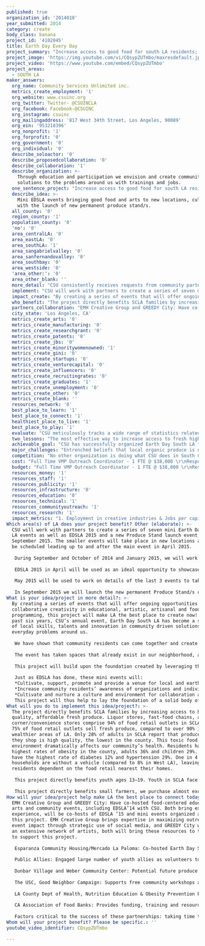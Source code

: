 ```yaml
---
published: true
organization_id: '2014018'
year_submitted: 2014
category: create
body_class: banana
project_id: '4102045'
title: Earth Day Every Day
project_summary: "Increase access to good food for south LA residents; create a series of mini EDSLA events resulting in new permanent Produce Stand/s.\r\n"
project_image: 'https://img.youtube.com/vi/CQsypZUTmbo/maxresdefault.jpg'
project_video: 'https://www.youtube.com/embed/CQsypZUTmbo'
project_areas:
  - SOUTH LA
maker_answers:
  org_name: Community Services Unlimited inc.
  metrics_create_employment: '1'
  org_website: www.csuinc.org
  org_twitter: Twitter- @CSUINCLA
  org_facebook: Facebook-@CSUINC
  org_instagram: csuinc
  org_mailingaddress: '817 West 34th Street, Los Angeles, 90089'
  org_ein: '953218396'
  org_nonprofit: '1'
  org_forprofit: '0'
  org_government: '0'
  org_individual: '0'
  describe_soloactor: '0'
  describe_proposedcollaboration: '0'
  describe_collaboration: '1'
  describe_organization: >-
    Through education and participation we envision and create community driven
    solutions to the problems around us with trainings and jobs.
  one_sentence_project: "Increase access to good food for south LA residents; create a series of mini EDSLA events resulting in new permanent Produce Stand/s.\r\n"
  describe_idea: >-
    Mini EDSLA events bringing good food and arts to new locations, culminating
    with the launch of new permanent produce stand/s.
  all_county: '0'
  region_county: '1'
  population_county: '0'
  'no': '0'
  area_centralLA: '0'
  area_eastLA: '0'
  area_southLA: '1'
  area_sangabrielvalley: '0'
  area_sanfernandovalley: '0'
  area_southbay: '0'
  area_westside: '0'
  'area_other:': '0'
  area_other_blank: ''
  more_detail: "CSU consistently receives requests from community partners to bring pop up Produce Stands to events in South LA in addition to on going requests to bring permanent Produce Stands to new locations in South LA. The idea of this project is to leverage the Earth Day South LA brand that CSU and partners have created over the last 6 years in responding to these requests. In addition to bringing the quality programming EDSLA is known for to different neighborhoods, this strategy will give us the opportunity to spread the word about our community programs, impact new families in South LA with access to our quality produce, build on existing and create new partnerships, and test out potential new sites for permanent Produce Stand locations. \r\n"
  implement: "CSU will work with partners to create a series of seven mini Earth Day South LA events as well as EDSLA 2015 and a new Produce Stand launch event in September 2015. The smaller events will take place in new locations and will be scheduled leading up to and after the main event in April 2015. \r\n\r\nDuring September and October of 2014 and January 2015, we will work on details of the first 4 events to take place in November and December 2014, and February and March 2015. We will work with existing and new partners to determine the locations of these events and to plan educational programming and artistic content. This time will also be used to create a detailed outreach plan in the neighborhoods surrounding the event venues.\r\n\r\nEDSLA 2015 in April will be used as an ideal opportunity to showcase the artists and other partners with whom the mini events were created as well as details of the mini events already held. A dedicated booth will have displays slide shows etc. showcasing these events and materials soliciting partnerships for the remaining four events. In addition EDSLA’15 will be the official launch of re-vamped outreach strategy for CSU’s Village Market Place, featuring wraps around our vehicles including our Produce delivery bikes and visually arresting community postcards and posters. \r\n\r\nMay 2015 will be used to work on details of the last 3 events to take place in June, July and August 2015. We will work with existing and new partners to determine the locations of these events and to plan educational programming and artistic content. This time will also be used to create a detailed outreach plan in the neighborhoods surrounding the event venues.\r\n\r\nIn September 2015 we will launch the new permanent Produce Stand/s created as a result of this project and we will use the opportunity to launch an expanded Produce Bag bike delivery service to meet the needs of our growing subscribers.\r\n"
  impact_create: "By creating a series of events that will offer ongoing opportunities for collaborative creativity in educational, artistic, artisanal and food related programming, this project will make LA the best place to create now! Over the past six years, CSU’s annual event, Earth Day South LA has become a showcase of local skills, talents and innovation in community driven solutions to the everyday problems around us. \r\n\r\nWe have shown that community residents can come together and create a safe environment to have fun, celebrate our foods and cultures, learn about and participate in sustainable practices, and connect with each other and organizations working to make positive change in our neighborhood. The success of EDSLA has demonstrated that there is a thirst for information about and for opportunities to participate in the numerous and exciting projects taking place in our communities. We are proud that EDSLA has served as a catalyst for residents to become agents of sustainable change, improving the quality of our lives, and advancing a more just society.\r\n\r\nThe event has taken spaces that already exist in our neighborhood, a school playground and a parking lot, and for one day of the year, with multiple partnerships we have transformed dull concrete into an amazing community space. Leaving behind permanent green spaces, adorned by beautiful art.\r\n\r\nThis project will build upon the foundation created by leveraging the EDSLA brand to extend the creative space to a number of smaller events at various locations in South LA. The new venues and more localized nature of these mini EDSLA events will provide an opportunity to build new partnerships and transform new spaces.\r\n\r\nJust as EDSLA has done, these mini events will:\r\n*Cultivate, support, promote and provide a venue for local and earth friendly artists, performers, entreupreuneurs etc, to participate in, reflect, inspire and envision our movement for sustainable change.\r\n*Increase community residents’ awareness of organizations and individuals doing transformative work in our community.\r\n*Cultivate and nurture a culture and environment for collaboration among organizations and individuals working to advance sustainable change.\r\nThis project will thus help to lay the foundation of a solid body of work for a creative and inspired LA in 2050.\r\n"
  who_benefit: "The project directly benefits SCLA families by increasing access to high quality, affordable fresh produce. Liquor stores, fast-food chains, and corner/convenience stores comprise 94% of food retail outlets in SCLA. Only 75% of food retail outlets sell fresh produce, compared to over 90% in wealthier areas of LA. Only 28% of adults in SCLA report that produce where they shop is high quality, the lowest in the county. This toxic food environment dramatically affects our community’s health. Residents have the highest rates of obesity in the county, adults 36% and children 29%. Adults have the highest rate of diabetes 12% and hypertension 29%. One in 4 households are without a vehicle (compared to 8% in West LA), leaving residents dependent on the food retail nearest their homes. \r\n\r\nThis project directly benefits youth ages 13–19. Youth in SCLA face many personal and community barriers to obtaining and holding jobs. An alarming 74% of adults’ have not completed high school, and only 3% have earned a college degree. Worse yet jobs in SCLA are few in number and offer extremely low wages. Council District 8, where CSU operates, ranks last among LA’s 15 districts in total # of jobs and average wages. Through participation in CSU’s programs youth build confidence and are empowered to create change in their community and in their own lives. They leave with a broad set of skills in areas of urban agriculture, nutrition, cooking, community organizing and advocacy, poising them for future success. These youth are in integral part of our operations and receive on going opportunities for further internships, apprentiships and ultimately jobs, 5 of our current staff began with CSU as youth interns.\r\n\r\nThis project directly benefits small farmers, we purchase almost exclusively from farmers of color with family operations who sell at the few farmers markets in our area, which are smaller and less profitable than other markets in the city. By purchasing from these growers we make the trip into town more profitable, hopefully ensuring that they will continue to sell at the markets in our community. In 2013 we spent $56,000 purchasing from small farmers. As the VMP expands we will increase these expenditures by an average of 20% annually, reaching $80,000 in 2015. \r\n"
  partners_collaboration: "EMH Creative Group and GREEDY City: Have co-hosted food-centered educational, arts and community events, including EDSLA’14 with CSU. Both bring extensive experience, will be co-hosts of EDSLA ’15 and mini events organized as part of this project. EMH Creative Group brings expertise in maximizing outreach and event impact through strategic use of social media, and GREEDY City works with an extensive network of artists, both will bring these resources to the table to support this project.\r\n\r\nEsparanza Community Housing/Mercado La Paloma:  Co-hosted Earth Day South LA 2014 and will host again in 2015. Interested in exploring a produce stand at the Mercado La Paloma.\r\n\r\nPublic Allies: Engaged large number of youth allies as volunteers to do outreach for and organize activities for children at EDSLA ’14, part of the organizing team for EDSLA ’15.\r\n\r\nDunbar Village and Weber Community Center: Potential future produce stand sites & locations for mini -events. We have been building relationship and will advance this process through this project. Both agencies serve a large population of low-income families in South LA, VMP’s target base.\r\n\r\nThe USC, Good Neighbor Campaign: Supports free community workshops at CSU¹s urban farm site in South LA since 2010. Interested in bringing a produce stand to the USC hospital in Boyle Heights.\r\n\r\nLA County Dept of Health, Nutrition Education & Obesity Prevention Project: CSU has a 3 yr contract to engage South LA youth in work to increase access to & consumption of fruits and vegetables for low-income residents of South LA. Along with funding the youth engagement, they also provide technical assistance and resources for nutrition education.\r\n\r\nCA Association of Food Banks: Provides funding, training and resources for CSU to do outreach for CalFresh (food stamps) and assist eligible people in applying for benefits.\r\n\r\nFactors critical to the success of these partnerships: taking time to learn about each organizations history, goals and culture in order to build partnerships that can effectively accomplish project goals; having a shared interest in bringing services and healthy food access to South LA and a shared perspective that building vibrant local and regional food systems is a viable strategy for addressing the environmental, health, and social injustices; and having a shared commitment to work together to leverage each others resources and expertise to bring the best possible result to South LA Families.\r\n"
  city_state: 'Los Angeles, CA'
  metrics_create_arts: '0'
  metrics_create_manufacturing: '0'
  metrics_create_researchgrant: '0'
  metrics_create_patents: '0'
  metrics_create_jbs: '0'
  metrics_create_minoritywomenowned: '1'
  metrics_create_gini: '0'
  metrics_create_startups: '0'
  metrics_create_venturecapital: '0'
  metrics_create_influencers: '0'
  metrics_create_recruitingrates: '0'
  metrics_create_graduates: '1'
  metrics_create_unemployment: '0'
  metrics_create_other: '0'
  metrics_create_blank: ''
  resources_network: '0'
  best_place_to_learn: '1'
  best_place_to_connect: '1'
  healthiest_place_to_live: '1'
  best_place_to_play: '1'
  evaluate: "CSU meticulously tracks a wide range of statistics related to the reach of our programs, including the number of customers served, amount of produce purchased and sold, the numbers of farmers purchased from by the Village Market Place, the number of youth who participate in internship programs, the number of residents who attend and participate in community events and the number of partners we collaborate with. We have data spanning the entire life of the project, enabling us to effectively track the project’s growth, and which will serve as baseline data for measuring the impact of the specific LA2050 project. The following statistics will be tracked to measure project reach: \r\n•\tThe number of outlets where customers can access fresh, local, high quality produce through the VMP, including number of produce stands, produce bag drop off locations, and partnering retail outlets. \r\n•\tThe number of customers who make purchases at produce stands, and the number of produce bag subscribers, including a breakdown of those that make purchases using CalFresh benefits. \r\n•\tThe number of businesses that purchase wholesale form the VMP, and the estimated number of customers that access produce through them (as reported by the businesses themselves). \r\n•\tThe number of southern California small farmers we purchase from and amount of produce purchased. \r\n•\tThe number of local south LA youth who complete internships. \r\n•\tThe number of partners engaged in carrying out the projects.\r\n•\tThe number of people that attend Earth Day South LA events, the number of participating artists and partners involved.  \r\n\r\nCSU also evaluates the impact of the project on the individuals who are reached in the following ways: \r\n•\tAnnual customer surveys that assess the impact that accessing produce through the VMP has had on customers fruit and vegetable consumption, and the degree to which they find the VMP outlets to be accessible and affordable. \r\n•\tPre and post-tests with youth interns to assess new skills and knowledge gained, and exit essays on the impact of the internship.\r\n•\tAnnual interviews with participating farmers to determine the impact that selling to the VMP has had on their business and identify strategies for addressing any challenges and expanding purchasing.\r\n•\tSurveys and interviews with Earth Day South LA participants (artists and partners) to gather feed back on the event and with Earth Day South LA attendees.\r\n"
  two_lessons: "The most effective way to increase access to fresh high quality food in south la is by making it available where people already live, work and play. This is why the various strategies we employ to increase access to good food, produce stands, produce bags, corner stores, restaurants, bike deliveries etc. all have one thing in common, they target people where they already are. One of the things repeated to us again and again during the ACTION community food assessment (see http://csuinc.org/csuinc/wp-content/uploads/2013/11/Report.pd) completed in 2004 was that people do not find farmers markets to be accessible given issues with transport and cash flow. The idea of creating Produce Stands was birthed during these exchanges and similarly all of our strategies have been informed by this understanding.\r\n\r\nThe most impactful changes are community envisioned and driven. This is a core belief that has always informed CSU’s work and a lesson that we learn and re-learn all the time. CSU’s programs have emerged as a result of direct community dialogue and participation in framing the problem and envisioning and creating the solution. This dialogue and participation is on going as we consistently carry out surveys and focus groups to ascertain community feelings and concerns. We believe this to be the fundamental reason for the high level of community engagement in CSU’s programs. Rather than being planned and implemented by experts with no connection to those the programs are designed to serve, they have emerged from an organic process of engagement, dialogue and demand. \r\n\r\nThis project itself is a result of both of these lessons. EDSLA itself was created as an annual gathering to bring a high quality, community event to South LA after on going conversation between ourselves, community members and partners, that no such event exists in South LA. This project seeks to localize the spirit of EDSLA even further by taking it out to venues in various neighborhoods in our community and creating a series of mini EDSLA events. The idea itself is a direct response to the numerous requests CSU receives from multiple community organizations and agencies to bring our programming to their locations and is an organic response to these requests.\r\n"
  achievable_goal: "CSU has successfully organized Earth Day South LA for six years, and has engaged hundreds of partner organizations and artists, and thousands of volunteers to create a dynamic event that promotes awareness of environmental, social and health issues. CSU has commitments from organizations to participate in EDSLA ’15 and mini EDSLA events and has existing relationships with vendors, performers and others that will ensure success.\r\n \r\nCSU has an established track record of bringing healthy, affordable, local, beyond organic produce to a community, which unjustly lacks such options. Since the launch of the first produce stand in 2007 the social enterprise had grown enormously, in scope and impact. We now have 5 weekly produce stands, 200 subscribers annually to our produce bag program, and serve a handful of wholesale customers regularly, including local restaurants and corner stores. As a result we are reaching more than 8000 households each year. We have successfully engaged more than 150 local youth in this work, training and supporting them to be the leaders in social marketing of the VMP and transforming the food environment in their community. In fact, 5 of CSU¹s current staff came to the organization as interns and now are leaders locally and nationally in the food justice movement.  \r\n \r\nWe have multiple partners, many of whom we have worked with for many years to expand the reach of the VMP. We develop partnership slowly and thoughtfully in order to ensure that organizational goals and cultures are well aligned so that we can realize long-term success as we work together.\r\nWe have grown the VMP to a point where sales cover operation costs, but there remains significant need for healthy food access in our community and a high demand for what the VMP offers. We have more than four pending requests from partner agencies that want to host produce stands at their locations, and requests from agencies with whom we are developing relationships. Additionally, we have many corner stores interested in working with CSU to bring fresh produce into their markets, and groups that want to bring produce bag delivery to their neighborhood or workplace. We have the relationships with suppliers/farmers to meet this demand and the space to aggregate and pack produce. At this strategic moment we need an investment in order to do the organizing and outreach necessary to realize this potential and achieve the next phase of growth for the social enterprise.\r\n"
  major_challenges: "Entrenched beliefs that local organic produce is no better for health than conventionally grown food and that it is too expensive; and the belief that consumers in South LA with limited incomes and those reliant on CalFresh benefits are not concerned with the source of their food or how it is produced. \r\n\r\nIt is true that price conscience consumers have to make difficult choices about the source and quality of the food that they purchase, however, our research and experience shows that like so many consumers today, residents of South LA have an increasing interest in sustainably produced local food, and given the opportunity will choose these foods when they are able. The VMP operates in coordination with CSU’s education and outreach programs, which teach residents about the health, nutritional, environmental, economic and social impact of different methods of food production and food systems. At every opportunity we offer taste tests and samples of our produce and in itself this goes a long to way to highlighting the differences in local, sustainably grown produce compared to conventionally grown fare. In addition we provide nutrition education and cooking classes that teach residents to cook simple, cost effective healthy meals using the highest quality local sustainable ingredients. We also offer free classes on how to grow food at home using sustainable cost effective methods and participants receive materials to build their own garden, including seeds, compost, wood for raised beds, and even chickens! \r\n\r\nWe keep our prices as low as possible by purchasing directly from regional small farmers and by growing some of the food sold through the VMP at our own urban farm.  We teach residents the hidden cost of “cheap” food; inform them of the positive things that their food dollars support when they purchase local produce, such as job creation, farmland preservation and regional sustainability; and pass on skills to reduce their food costs.  By making fresh, organic local produce available in the community, and empowering residents with information and a range of skills that support them eating more fresh produce, we expand choices for consumers on a budget. It is through the documented impact of our education programs, and the expanded reach and impact of the VMP, that we are able to confront the incorrect belief that socially marginalized communities are not concerned with the source and methods used to produce their food. \r\n"
  competition: "No other organization is doing what CSU does in South Central Los Angeles! Our work is unique in that it is community driven and sustained. Since the ACTION community food assessment (see http://csuinc.org/csuinc/wp-content/uploads/2013/11/Report.pdf) we have been creating the Community Food Village, a family of programs designed to provide multiple experiences with the food system to multiple ages of community members in South LA. Thus, it is often the case that the parents of one of our From the Ground Up interns will shop at a Produce Stand, or that a participant in our Garden Gateway Classes will seek applications for FGU for children or grand children. Our educational programs targeting pre-kinders to seniors, incorporate something for every age, with a definite focus on youth from middle school to high school ages through our FGU program. We understand the problems of inequitable access to good food to be systemic and created over a long period of neglect and lack of resources. There is no one magic bullet that will solve these issues, we need a comprehensive approach, contextualized by history and grounded in current reality. We are creating a solution that is multi-pronged, that builds knowledge and awareness as it engages community members in creating change. As we build sustainable living skills and awareness in South LA, it is also important to us that we build the sustainability of our own work. Thus we created the Village Market Place as a social enterprise to build a direct income source for our programs and as a mechanism for training and job creation. Through the intersection of the Village Market Place, Garden Gateway and From the Ground Up we have created a pipeline for local young people to be trained as engaged citizens ready to help create an LA worthy of the 2050 vision. \r\n"
  cost: "Full Time VMP Outreach Coordinator - 1 FTE @ $38,000 \r\nResponsible for: organizing community events; working with VMP managers and CSU ED to engage existing partners and develop new partnerships to carry out the project;  coordinating the engagement of youth in CSU's From the Ground Up program with the CSU youth program staff. \r\n\r\nNeelam Sharma, CSU Executive Director  - .10 FTE @ $80,000 = $8,000 \r\nResponsible for: general project oversight and staff supervision and training.   \r\n \r\nVillage Market Place Co-Managers - .15 FTE @ $70,000 = $10,500\r\nResponsible for: supervision of VMP staff to ensure successfully project implementation; development, implementation and analysis of project evaluation.  10500  \r\n\r\nFridge benefits for staff at 35% = $19,775  \r\n\r\nArtist Stipends = $5,000 \r\nStipends for visual and performance artists to participate in community events organized as part of the project, including Earth Day South Los Angeles 2015. \r\n\r\nOutreach Materials & Promotional Media = $4,725 \r\nProduction and printing of  outreach materials to promote the community events and the Village Market Place generally. Purchase of ads and other media. \r\n\r\nSupplies and Equipment = $2,000 \r\nSupplies needed for the operation of produce stands and the implementation of community events, such as canopies, tables, office supplies, etc. \r\n\r\nSocial Media & Website Management = $12,000 \r\nConsultants/contractors to assist CSU in maximizing visibility through the ongoing maintenance and updating of  CSU website and frequent activity through social media. @ $1000 per month for 12 months \r\n     \r\nTOTAL $100,000.\r\n"
  budget: "Full Time VMP Outreach Coordinator - 1 FTE @ $38,000 \r\nResponsible for: organizing community events; working with VMP managers and CSU ED to engage existing partners and develop new partnerships to carry out the project;  coordinating the engagement of youth in CSU's From the Ground Up program with the CSU youth program staff. \r\n\r\nNeelam Sharma, CSU Executive Director  - .10 FTE @ $80,000 = $8,000 \r\nResponsible for: general project oversight and staff supervision and training.   \r\n \r\nVillage Market Place Co-Managers - .15 FTE @ $70,000 = $10,500\r\nResponsible for: supervision of VMP staff to ensure successfully project implementation; development, implementation and analysis of project evaluation.  10500  \r\n\r\nFridge benefits for staff at 35% = $19,775  \r\n\r\nArtist Stipends = $5,000 \r\nStipends for visual and performance artists to participate in community events organized as part of the project, including Earth Day South Los Angeles 2015. \r\n\r\nOutreach Materials & Promotional Media = $4,725 \r\nProduction and printing of  outreach materials to promote the community events and the Village Market Place generally. Purchase of ads and other media. \r\n\r\nSupplies and Equipment = $2,000 \r\nSupplies needed for the operation of produce stands and the implementation of community events, such as canopies, tables, office supplies, etc. \r\n\r\nSocial Media & Website Management = $12,000 \r\nConsultants/contractors to assist CSU in maximizing visibility through the ongoing maintenance and updating of  CSU website and frequent activity through social media. @ $1000 per month for 12 months \r\n     \r\nTOTAL $100,000.\r\n"
  resources_money: '1'
  resources_staff: '1'
  resources_publicity: '1'
  resources_infrastructure: '0'
  resources_education: '0'
  resources_technical: '1'
  resources_communityoutreach: '1'
  resources_research: '1'
  impact_metrics: "1. Employment in creative industries & Jobs per capita\r\nCSU collaborates with a broad community of artists and innovative social entrepreneurship to put on EDSLA each year. By creating spaces for these artists and innovators to share their talents and products with the community EDSLA supports job creation through their small businesses. CSU¹s Village Market Place social enterprise also creates job training and employment opportunities for local residents, especially youth,\r\nin social entrepreneurship.  The expansion of the VMP to create new permanent jobs in South LA, and the training that interns receive prepares them with multiple transferable skills to be successful for a wide variety of jobs in the future.\r\n\r\n2. Minority and women-owned firms\r\nCSU is a community based non-profit that is led by South Los Angeles residents of color, with significant leadership roles held by women.  It is\r\nCSU¹s mission to create community driven solutions to the problems in our community. We are based in a community that is majority people of color, and are committed to uplifting people of color within and outside our community, as such the small businesses, farmers and firms that we collaborate with are majority owned and/or operated by people of color.\r\n\r\n3. Percentage of graduates from local higher education institutions that remain in LA County 5 years \r\nThrough our work we aim to make South LA a better place to live, where residents have access to healthy food, meaningful and rewarding work and can enjoy arts, culture and entertainment. Through this transformation we aim to build a community where residents with opportunity choose to continue to live, work and play in their community.\r\n"
Which area(s) of LA does your project benefit? Other (elaborate): >-
  CSU will work with partners to create a series of seven mini Earth Day South
  LA events as well as EDSLA 2015 and a new Produce Stand launch event in
  September 2015. The smaller events will take place in new locations and will
  be scheduled leading up to and after the main event in April 2015. 
   
   During September and October of 2014 and January 2015, we will work on details of the first 4 events to take place in November and December 2014, and February and March 2015. We will work with existing and new partners to determine the locations of these events and to plan educational programming and artistic content. This time will also be used to create a detailed outreach plan in the neighborhoods surrounding the event venues.
   
   EDSLA 2015 in April will be used as an ideal opportunity to showcase the artists and other partners with whom the mini events were created as well as details of the mini events already held. A dedicated booth will have displays slide shows etc. showcasing these events and materials soliciting partnerships for the remaining four events. In addition EDSLA’15 will be the official launch of re-vamped outreach strategy for CSU’s Village Market Place, featuring wraps around our vehicles including our Produce delivery bikes and visually arresting community postcards and posters. 
   
   May 2015 will be used to work on details of the last 3 events to take place in June, July and August 2015. We will work with existing and new partners to determine the locations of these events and to plan educational programming and artistic content. This time will also be used to create a detailed outreach plan in the neighborhoods surrounding the event venues.
   
   In September 2015 we will launch the new permanent Produce Stand/s created as a result of this project and we will use the opportunity to launch an expanded Produce Bag bike delivery service to meet the needs of our growing subscribers.
What is your idea/project in more detail?: >-
  By creating a series of events that will offer ongoing opportunities for
  collaborative creativity in educational, artistic, artisanal and food related
  programming, this project will make LA the best place to create now! Over the
  past six years, CSU’s annual event, Earth Day South LA has become a showcase
  of local skills, talents and innovation in community driven solutions to the
  everyday problems around us. 
   
   We have shown that community residents can come together and create a safe environment to have fun, celebrate our foods and cultures, learn about and participate in sustainable practices, and connect with each other and organizations working to make positive change in our neighborhood. The success of EDSLA has demonstrated that there is a thirst for information about and for opportunities to participate in the numerous and exciting projects taking place in our communities. We are proud that EDSLA has served as a catalyst for residents to become agents of sustainable change, improving the quality of our lives, and advancing a more just society.
   
   The event has taken spaces that already exist in our neighborhood, a school playground and a parking lot, and for one day of the year, with multiple partnerships we have transformed dull concrete into an amazing community space. Leaving behind permanent green spaces, adorned by beautiful art.
   
   This project will build upon the foundation created by leveraging the EDSLA brand to extend the creative space to a number of smaller events at various locations in South LA. The new venues and more localized nature of these mini EDSLA events will provide an opportunity to build new partnerships and transform new spaces.
   
   Just as EDSLA has done, these mini events will:
   *Cultivate, support, promote and provide a venue for local and earth friendly artists, performers, entreupreuneurs etc, to participate in, reflect, inspire and envision our movement for sustainable change.
   *Increase community residents’ awareness of organizations and individuals doing transformative work in our community.
   *Cultivate and nurture a culture and environment for collaboration among organizations and individuals working to advance sustainable change.
   This project will thus help to lay the foundation of a solid body of work for a creative and inspired LA in 2050.
What will you do to implement this idea/project?: >-
  The project directly benefits SCLA families by increasing access to high
  quality, affordable fresh produce. Liquor stores, fast-food chains, and
  corner/convenience stores comprise 94% of food retail outlets in SCLA. Only
  75% of food retail outlets sell fresh produce, compared to over 90% in
  wealthier areas of LA. Only 28% of adults in SCLA report that produce where
  they shop is high quality, the lowest in the county. This toxic food
  environment dramatically affects our community’s health. Residents have the
  highest rates of obesity in the county, adults 36% and children 29%. Adults
  have the highest rate of diabetes 12% and hypertension 29%. One in 4
  households are without a vehicle (compared to 8% in West LA), leaving
  residents dependent on the food retail nearest their homes. 
   
   This project directly benefits youth ages 13–19. Youth in SCLA face many personal and community barriers to obtaining and holding jobs. An alarming 74% of adults’ have not completed high school, and only 3% have earned a college degree. Worse yet jobs in SCLA are few in number and offer extremely low wages. Council District 8, where CSU operates, ranks last among LA’s 15 districts in total # of jobs and average wages. Through participation in CSU’s programs youth build confidence and are empowered to create change in their community and in their own lives. They leave with a broad set of skills in areas of urban agriculture, nutrition, cooking, community organizing and advocacy, poising them for future success. These youth are in integral part of our operations and receive on going opportunities for further internships, apprentiships and ultimately jobs, 5 of our current staff began with CSU as youth interns.
   
   This project directly benefits small farmers, we purchase almost exclusively from farmers of color with family operations who sell at the few farmers markets in our area, which are smaller and less profitable than other markets in the city. By purchasing from these growers we make the trip into town more profitable, hopefully ensuring that they will continue to sell at the markets in our community. In 2013 we spent $56,000 purchasing from small farmers. As the VMP expands we will increase these expenditures by an average of 20% annually, reaching $80,000 in 2015.
How will your idea/project help make LA the best place to connect today? In LA2050?: >-
  EMH Creative Group and GREEDY City: Have co-hosted food-centered educational,
  arts and community events, including EDSLA’14 with CSU. Both bring extensive
  experience, will be co-hosts of EDSLA ’15 and mini events organized as part of
  this project. EMH Creative Group brings expertise in maximizing outreach and
  event impact through strategic use of social media, and GREEDY City works with
  an extensive network of artists, both will bring these resources to the table
  to support this project.
   
   Esparanza Community Housing/Mercado La Paloma: Co-hosted Earth Day South LA 2014 and will host again in 2015. Interested in exploring a produce stand at the Mercado La Paloma.
   
   Public Allies: Engaged large number of youth allies as volunteers to do outreach for and organize activities for children at EDSLA ’14, part of the organizing team for EDSLA ’15.
   
   Dunbar Village and Weber Community Center: Potential future produce stand sites & locations for mini -events. We have been building relationship and will advance this process through this project. Both agencies serve a large population of low-income families in South LA, VMP’s target base.
   
   The USC, Good Neighbor Campaign: Supports free community workshops at CSU¹s urban farm site in South LA since 2010. Interested in bringing a produce stand to the USC hospital in Boyle Heights.
   
   LA County Dept of Health, Nutrition Education & Obesity Prevention Project: CSU has a 3 yr contract to engage South LA youth in work to increase access to & consumption of fruits and vegetables for low-income residents of South LA. Along with funding the youth engagement, they also provide technical assistance and resources for nutrition education.
   
   CA Association of Food Banks: Provides funding, training and resources for CSU to do outreach for CalFresh (food stamps) and assist eligible people in applying for benefits.
   
   Factors critical to the success of these partnerships: taking time to learn about each organizations history, goals and culture in order to build partnerships that can effectively accomplish project goals; having a shared interest in bringing services and healthy food access to South LA and a shared perspective that building vibrant local and regional food systems is a viable strategy for addressing the environmental, health, and social injustices; and having a shared commitment to work together to leverage each others resources and expertise to bring the best possible result to South LA Families.
Whom will your project benefit? Please be specific.: ''
youtube_video_identifier: CQsypZUTmbo

---
```

